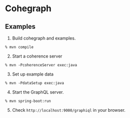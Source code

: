 # Cohegraph

## Examples

1. Build cohegraph and examples.
```
% mvn compile
```
2. Start a coherence server
```
% mvn -PcoherenceServer exec:java
```
3. Set up example data
```
% mvn -PdataSetup exec:java
```
4. Start the GraphQL server.
```
% mvn spring-boot:run
```
5. Check `http://localhost:9000/graphiql` in your browser.
